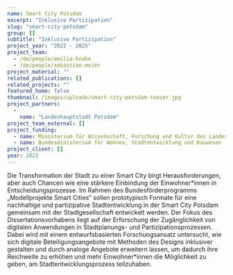 ```yaml
---
name: Smart City Potsdam
excerpt: "Inklusive Partizipation"
slug: "smart-city-potsdam"
group: []
subtitle: "Inklusive Partizipation"
project_year: "2022 - 2025"
project_team: 
  - /de/people/emilia-knabe
  - /de/people/sebastian-meier
project_material: ""
related_publications: []
related_projects: ""
featured_home: false
thumbnail: /images/uploads/smart-city-potsdam-teaser.jpg
project_partners: 
  - 
    name: "Landeshauptstadt Potsdam"
project_team_external: []
project_funding:
  - name: Ministerium für Wissenschaft, Forschung und Kultur des Landes Brandenburg
  - name: Bundesministerium für Wohnen, Stadtentwicklung und Bauwesen
project_client: []
year: 2022
---
```

Die Transformation der Stadt zu einer Smart City birgt Herausforderungen, aber auch Chancen wie eine stärkere Einbindung der Einwohner\*innen in Entscheidungsprozesse. Im Rahmen des Bundesförderprogramms „Modellprojekte Smart Cities“ sollen prototypisch Formate für eine nachhaltige und partizipative Stadtentwicklung in der Smart City Potsdam gemeinsam mit der Stadtgesellschaft entwickelt werden. Der Fokus des Dissertationsvorhabens liegt auf der Erforschung der Zugänglichkeit von digitalen Anwendungen in Stadtplanungs- und Partizipationsprozessen. Dabei wird mit einem entwurfsbasierten Forschungsansatz untersucht, wie sich digitale Beteiligungsangebote mit Methoden des Designs inklusiver gestalten und durch analoge Angebote erweitern lassen, um dadurch ihre Reichweite zu erhöhen und mehr Einwohner\*innen die Möglichkeit zu geben, am Stadtentwicklungsprozess teilzuhaben.